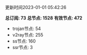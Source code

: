 更新时间2023-01-01 05:42:26

**总订阅: 73**
**总节点: 1528**
**有效节点: 472**
- trojan节点: 54
- v2ray节点: 255
- ss节点: 160
- ssr节点: 3
